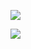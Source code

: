 

![](https://github-readme-stats.vercel.app/api?username=felix1251&show_icons=true&hide=contribs,issues&include_all_commits=true&count_private=true)

![](https://github-readme-stats.vercel.app/api/top-langs?username=felix1251&layout=compact&&langs_count=40&hide=html)

